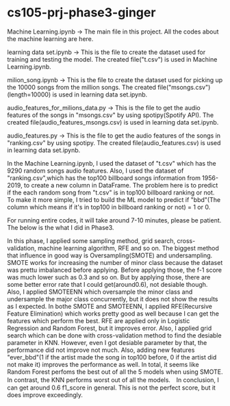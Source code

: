 # cs105-prj-phase3-ginger

Machine Learning.ipynb -> The main file in this project. All the codes about the machine learning are here. 

learning data set.ipynb -> This is the file to create the dataset used for training and testing the model. The created file("t.csv") is used in Machine Learning.ipynb.

milion_song.ipynb -> This is the file to create the dataset used for picking up the 10000 songs from the million songs. The created file("msongs.csv")(length=10000) is used in learning data set.ipynb.

audio_features_for_milions_data.py -> This is the file to get the audio features of the songs in "msongs.csv" by using spotipy(Spotify API). The created file(audio_features_msongs.csv) is used in learning data set.ipynb.

audio_features.py -> This is the file to get the audio features of the songs in "ranking.csv" by using spotipy. The created file(audio_features.csv) is used in learning data set.ipynb.

In the Machine Learning.ipynb, I used the dataset of "t.csv" which has the 9290 random songs audio features. Also, I used the dataset of "ranking.csv",which has the top100 billboard songs information from 1956-2019, to create a new column in DataFrame. The problem here is to predict if the each random song from "t.csv" is in top100 billboard ranking or not. To make it more simple, I tried to build the ML model to predict if "bbd"(The column which means if it's in top100 in billboard ranking or not) = 1 or 0.

For running entire codes, it will take around 7-10 minutes, please be patient.
The below is the what I did in Phase3.

In this phase, I applied some sampling method, grid search, cross-validation, machine learning algorithm, RFE and so on. The biggest method that influence in good way is Oversampling(SMOTE) and undersampling. SMOTE works for increasing the number of minor class because the dataset was prettu imbalanced before applying. Before applying those, the f-1 score was much lower such as 0.3 and so on. But by applying those, there are some better error rate that I could get(around0.6), not desiable though. Also, I applied SMOTEENN which oversample the minor class and undersample the major class concurrently, but it does not show the results as I expected. In bothe SMOTE and SMOTEENN, I applied RFE(Recursive Feature Elimination) which works pretty good as well because I can get the features which perform the best. RFE are applied only in Logistic Regression and Random Forest, but it improves error. Also, I applied grid search which can be done with cross-validation method to find the desiable parameter in KNN. However, even I got desiable parameter by that, the performance did not improve not much. Also, adding new features "ever_bbd"(1 if the artist made the song in top100 before, 0 if the artist did not make it) improves the performance as well. In total, it seems like Random Forest perfoms the best out of all the 5 models when using SMOTE. In contrast, the KNN performs worst out of all the models.　In conclusion, I can get around 0.6 f1_score in general. This is not the perfect score, but it does improve exceedingly. 
